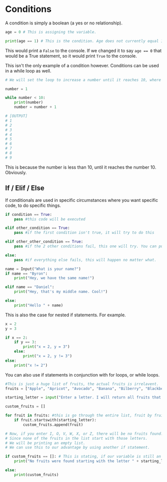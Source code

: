 # Conditions
A condition is simply a boolean (a yes or no relationship).

```py
age = 0 # This is assigning the variable.

print(age == 1) # This is the condition. Age does not currently equal 1, so this is the same as `print(False)`
```

This would print a `False` to the console. If we changed it to say `age == 0` that would be a True statement, so it would print `True` to the console.

This isn't the only example of a condition however. Conditions can be used in a while loop as well.

```py
# We will set the loop to increase a number until it reaches 10, where it will stop.

number = 1

while number < 10:
    print(number)
    number = number + 1

# [OUTPUT]
# 1
# 2
# 3
# 4
# 5
# 6
# 7
# 8
# 9
```

This is because the number is less than 10, until it reaches the number 10. Obviously.

## If / Elif / Else
If conditionals are used in specific circumstances where you want specific code, to do specific things.

```py
if condition == True:
    pass #this code will be executed

elif other_condition == True:
    pass #if the first condition isn't true, it will try to do this

elif other_other_condition == True:
    pass #if the 2 other conditions fail, this one will try. You can put as many `elif`s as you need.

else:
    pass #if everything else fails, this will happen no matter what.
```

```py
name = Input("What is your name?")
if name == "Byron":
    print("Hey, we have the same name!")

elif name == "Daniel":
    print("Hey, that's my middle name. Cool!")

else:
    print("Hello " + name)
```

This is also the case for nested if statements. For example.
```py
x = 2
y = 3

if x == 2:
    if y == 3:
        print("x = 2, y = 3")
    else:
        print("x = 2, y != 3")
else:
    print("x != 2")
```

You can also use if statements in conjunction with for loops, or while loops.
```py
#This is just a huge list of fruits, the actual fruits is irrelavent.
fruits = ["Apple", "Apricot", "Avocado", "Banana", "Bilberry", "Blackberry", "Blackcurrant", "Blueberry", "Boysenberry", "Currant", "Cherry", "Cherimoya", "Chico fruit", "Cloudberry", "Coconut", "Cranberry", "Cucumber", "Custard apple", "Damson", "Date", "Dragonfruit", "Durian", "Elderberry", "Feijoa", "Fig", "Goji berry", "Gooseberry", "Grape", "Raisin", "Grapefruit", "Guava", "Honeyberry", "Huckleberry", "Jabuticaba", "Jackfruit", "Jambul", "Jujube", "Juniper berry", "Kiwano", "Kiwifruit", "Kumquat", "Lemon", "Lime", "Loquat", "Longan", "Lychee", "Mango", "Mangosteen", "Marionberry", "Melon", "Cantaloupe", "Honeydew", "Watermelon", "Miracle fruit", "Mulberry", "Nectarine", "Nance", "Olive", "Orange", "Blood orange", "Clementine", "Mandarine", "Tangerine", "Papaya", "Passionfruit", "Peach", "Pear", "Persimmon", "Physalis", "Plantain", "Plum", "Prune", "Pineapple", "Plumcot", "Pomegranate", "Pomelo", "Purple mangosteen", "Quince", "Raspberry", "Salmonberry", "Rambutan", "Redcurrant", "Salal berry", "Salak", "Satsuma", "Soursop", "Star fruit", "Solanum quitoense", "Strawberry", "Tamarillo", "Tamarind", "Ugli fruit", "Yuzu"]

starting_letter = input("Enter a letter. I will return all fruits that start with that letter! ")

custom_fruits = []

for fruit in fruits: #this is go through the entire list, fruit by fruit.
    if fruit.startswith(starting_letter):
        custom_fruits.append(fruit)

# Now, if you enter I, O, V, W, X, or Z, there will be no fruits found. 
# Since none of the fruits in the list start with those letters. 
# We will be printing an empty list. 
# We can use this to our advantage by using another if statement.

if custom_fruits == []: # This is stating, if our variable is still an empty list (no fruits were found), then do x
    print("No fruits were found starting with the letter " + starting_letter)

else:
    print(custom_fruits)
```
